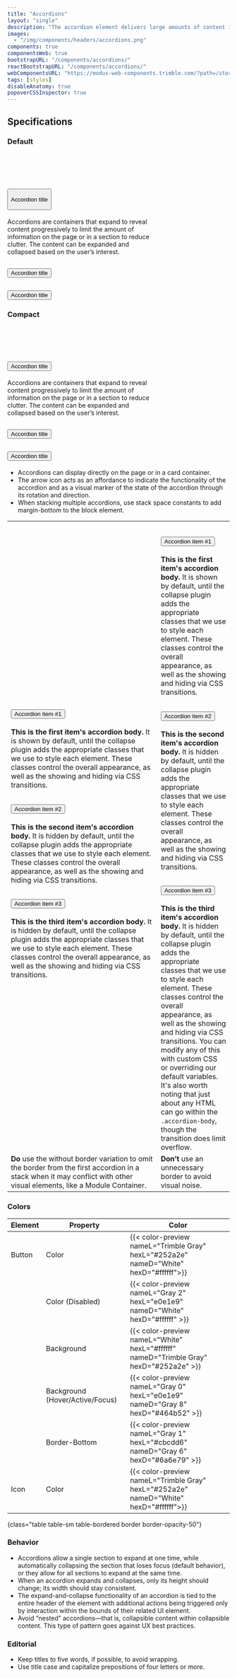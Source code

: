 ```yaml
---
title: "Accordions"
layout: "single"
description: "The accordion element delivers large amounts of content in a small space through progressive disclosure."
images:
  - "/img/components/headers/accordions.png"
components: true
componentsWeb: true
bootstrapURL: "/components/accordions/"
reactBootstrapURL: "/components/accordions/"
webComponentsURL: "https://modus-web-components.trimble.com/?path=/story/components-accordion--default"
tags: [styles]
disableAnatomy: true
popoverCSSInspector: true
---
```


## Specifications

### Default

<div class="bg-secondary bg-opacity-10 p-2 py-3 ps-5 mb-3"><br><br><br>
<div class="accordion mx-auto" id="accordionStyleExample" style="max-width: 340px">
  <div class="accordion-item">
    <h2 class="accordion-header">
      <button class="accordion-button pe-none"
        type="button"
        style="height:48px"
        aria-expanded="true"
        aria-controls="collapseOne"
        data-bs-toggle="popover"
        data-bs-placement="left"
        data-bs-title="Header"
        data-bs-custom-class="popover-css-inspector"
        data-css-inspector-hide="b-radius text-align user-select width">
        Accordion title
      </button>
    </h2>
    <div id="collapseOne" class="accordion-collapse collapse show" data-bs-parent="#accordionStyleExample">
      <div class="accordion-body"
        data-bs-toggle="popover"
        data-bs-placement="right"
        data-bs-title="Body"
        data-bs-custom-class="popover-css-inspector"
        data-css-inspector-hide="b-radius bg-color height text-align user-select width">
        Accordions are containers that expand to reveal content progressively to limit the amount of information on the page or in a section to reduce clutter. The content can be expanded and collapsed based on the user’s interest.
      </div>
    </div>
  </div>
  <div class="accordion-item">
    <h2 class="accordion-header">
      <button class="accordion-button collapsed" type="button" aria-expanded="false">
        Accordion title
      </button>
    </h2>
    <div id="collapseTwo" class="accordion-collapse collapse" data-bs-parent="#accordionStyleExample">
      <div class="accordion-body">
      </div>
    </div>
  </div>
  <div class="accordion-item">
    <h2 class="accordion-header">
      <button class="accordion-button collapsed" type="button" aria-expanded="false">
        Accordion title
      </button>
    </h2>
    <div id="collapseThree" class="accordion-collapse collapse" data-bs-parent="#accordionStyleExample">
      <div class="accordion-body">
      </div>
    </div>
  </div>
</div>
</div>

### Compact

<div class="bg-secondary bg-opacity-10 p-2 py-3 ps-5 mb-3"><br><br><br>
<div class="accordion accordion-sm mx-auto" id="accordionStyleSmallExample" style="max-width: 340px">
  <div class="accordion-item">
    <h2 class="accordion-header">
      <button class="accordion-button pe-none"
        type="button"
        aria-expanded="true"
        aria-controls="collapseOneSmall"
        data-bs-toggle="popover"
        data-bs-placement="left"
        data-bs-title="Header"
        data-bs-custom-class="popover-css-inspector"
        data-css-inspector-hide="b-radius text-align user-select width">
        Accordion title
      </button>
    </h2>
    <div id="collapseOneSmall" class="accordion-collapse collapse show" data-bs-parent="#accordionStyleSmallExample">
      <div class="accordion-body"
        data-bs-toggle="popover"
        data-bs-placement="right"
        data-bs-title="Body"
        data-bs-custom-class="popover-css-inspector"
        data-css-inspector-hide="b-radius bg-color height text-align user-select width">
        Accordions are containers that expand to reveal content progressively to limit the amount of information on the page or in a section to reduce clutter. The content can be expanded and collapsed based on the user’s interest.
      </div>
    </div>
  </div>
  <div class="accordion-item">
    <h2 class="accordion-header">
      <button class="accordion-button collapsed" type="button" aria-expanded="false">
        Accordion title
      </button>
    </h2>
    <div id="collapseTwoSmall" class="accordion-collapse collapse" data-bs-parent="#accordionStyleSmallExample">
      <div class="accordion-body">
      </div>
    </div>
  </div>
  <div class="accordion-item">
    <h2 class="accordion-header">
      <button class="accordion-button collapsed" type="button" aria-expanded="false">
        Accordion title
      </button>
    </h2>
    <div id="collapseThreeSmall" class="accordion-collapse collapse" data-bs-parent="#accordionStyleSmallExample">
      <div class="accordion-body">
      </div>
    </div>
  </div>
</div>
</div>

- Accordions can display directly on the page or in a card container.
- The arrow icon acts as an affordance to indicate the functionality of the accordion and as a visual marker of the state of the accordion through its rotation and direction.
- When stacking multiple accordions, use stack space constants to add margin-bottom to the block element.

<table class="table border">
  <tr>
    <td scope="col">
      <div class="accordion mx-auto" id="accordionStyleExample2">
  <div class="accordion-item">
    <h2 class="accordion-header">
      <button class="accordion-button" type="button" data-bs-toggle="collapse" data-bs-target="#collapseOne2" aria-expanded="true" aria-controls="collapseOne2">
        Accordion item #1
      </button>
    </h2>
    <div id="collapseOne2" class="accordion-collapse collapse show" data-bs-parent="#accordionStyleExample2">
      <div class="accordion-body">
        <strong>This is the first item's accordion body.</strong> It is shown by default, until the collapse plugin adds the appropriate classes that we use to style each element. These classes control the overall appearance, as well as the showing and hiding via CSS transitions.
      </div>
    </div>
  </div>
  <div class="accordion-item">
    <h2 class="accordion-header">
      <button class="accordion-button collapsed" type="button" data-bs-toggle="collapse" data-bs-target="#collapseTwo2" aria-expanded="false" aria-controls="collapseTwo2">
        Accordion item #2
      </button>
    </h2>
    <div id="collapseTwo2" class="accordion-collapse collapse" data-bs-parent="#accordionStyleExample2">
      <div class="accordion-body">
        <strong>This is the second item's accordion body.</strong> It is hidden by default, until the collapse plugin adds the appropriate classes that we use to style each element. These classes control the overall appearance, as well as the showing and hiding via CSS transitions.
      </div>
    </div>
  </div>
  <div class="accordion-item">
    <h2 class="accordion-header">
      <button class="accordion-button collapsed" type="button" data-bs-toggle="collapse" data-bs-target="#collapseThree2" aria-expanded="false" aria-controls="collapseThree2">
        Accordion item #3
      </button>
    </h2>
    <div id="collapseThree2" class="accordion-collapse collapse" data-bs-parent="#accordionStyleExample2">
      <div class="accordion-body">
        <strong>This is the third item's accordion body.</strong> It is hidden by default, until the collapse plugin adds the appropriate classes that we use to style each element. These classes control the overall appearance, as well as the showing and hiding via CSS transitions.
      </div>
    </div>
  </div>
</div>
      </div>
    </td>
    <td scope="col" class="w-50">
<div class="accordion border mx-auto" id="accordionStyleExample3" style="max-width: 500px">
  <div class="accordion-item border">
    <h2 class="accordion-header border-bottom">
      <button class="accordion-button" type="button" data-bs-toggle="collapse" data-bs-target="#collapseOne3" aria-expanded="true" aria-controls="collapseOne3">
        Accordion item #1
      </button>
    </h2>
    <div id="collapseOne3" class="accordion-collapse collapse show" data-bs-parent="#accordionStyleExample3">
      <div class="accordion-body">
        <strong>This is the first item's accordion body.</strong> It is shown by default, until the collapse plugin adds the appropriate classes that we use to style each element. These classes control the overall appearance, as well as the showing and hiding via CSS transitions.
      </div>
    </div>
  </div>
  <div class="accordion-item border">
    <h2 class="accordion-header border-bottom">
      <button class="accordion-button collapsed" type="button" data-bs-toggle="collapse" data-bs-target="#collapseTwo3" aria-expanded="false" aria-controls="collapseTwo3">
        Accordion item #2
      </button>
    </h2>
    <div id="collapseTwo3" class="accordion-collapse collapse" data-bs-parent="#accordionStyleExample3">
      <div class="accordion-body">
        <strong>This is the second item's accordion body.</strong> It is hidden by default, until the collapse plugin adds the appropriate classes that we use to style each element. These classes control the overall appearance, as well as the showing and hiding via CSS transitions.
      </div>
    </div>
  </div>
  <div class="accordion-item border">
    <h2 class="accordion-header border-bottom">
      <button class="accordion-button collapsed" type="button" data-bs-toggle="collapse" data-bs-target="#collapseThree3" aria-expanded="false" aria-controls="collapseThree3">
        Accordion item #3
      </button>
    </h2>
    <div id="collapseThree3" class="accordion-collapse collapse" data-bs-parent="#accordionStyleExample3">
      <div class="accordion-body">
        <strong>This is the third item's accordion body.</strong> It is hidden by default, until the collapse plugin adds the appropriate classes that we use to style each element. These classes control the overall appearance, as well as the showing and hiding via CSS transitions. You can modify any of this with custom CSS or overriding our default variables. It's also worth noting that just about any HTML can go within the <code>.accordion-body</code>, though the transition does limit overflow.
      </div>
    </div>
  </div>
    </td>
  </tr>
  <tr>
    <td class="do p-2">
      <strong class="text-success">Do </strong>use the without border variation
      to omit the border from the first accordion in a stack when it may
      conflict with other visual elements, like a Module Container.
    </td>
    <td class="dont p-2 align-top">
      <strong class="text-danger">Don’t </strong>use an unnecessary border to
      avoid visual noise.
    </td>
  </tr>
</table>

### Colors

<!-- prettier-ignore-start -->
| Element | Property                        | Color                                                                                  |
| ------- | ------------------------------- | -------------------------------------------------------------------------------------- |
| Button  | Color                           | {{< color-preview nameL="Trimble Gray" hexL="#252a2e" nameD="White" hexD="#ffffff">}}  |
|         | Color (Disabled)                | {{< color-preview nameL="Gray 2" hexL="e0e1e9" nameD="White" hexD="#ffffff" >}}        |
|         | Background                      | {{< color-preview nameL="White" hexL="#ffffff" nameD="Trimble Gray" hexD="#252a2e" >}} |
|         | Background (Hover/Active/Focus) | {{< color-preview nameL="Gray 0" hexL="e0e1e9" nameD="Gray 8" hexD="#464b52" >}}       |
|         | Border-Bottom                   | {{< color-preview nameL="Gray 1" hexL="#cbcdd6" nameD="Gray 6" hexD="#6a6e79" >}}      |
| Icon    | Color                           | {{< color-preview nameL="Trimble Gray" hexL="#252a2e" nameD="White" hexD="#ffffff">}}  |
{class="table table-sm table-bordered border border-opacity-50"}
<!-- prettier-ignore-end -->

### Behavior

- Accordions allow a single section to expand at one time, while automatically collapsing the section that loses focus (default behavior), or they allow for all sections to expand at the same time.
- When an accordion expands and collapses, only its height should change; its width should stay consistent.
- The expand-and-collapse functionality of an accordion is tied to the entire header of the element with additional actions being triggered only by interaction within the bounds of their related UI element.
- Avoid “nested” accordions—that is, collapsible content within collapsible content. This type of pattern goes against UX best practices.

### Editorial

- Keep titles to five words, if possible, to avoid wrapping.
- Use title case and capitalize prepositions of four letters or more.
